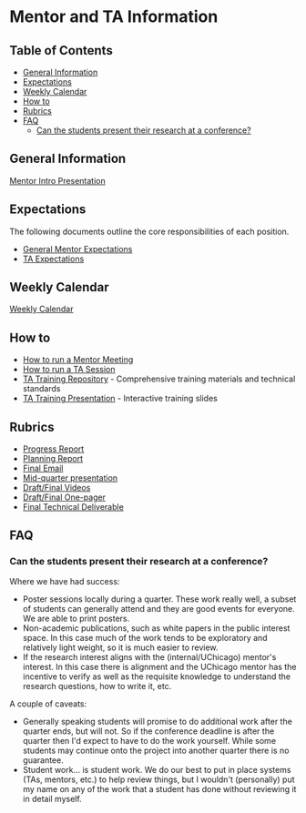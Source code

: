 # Mentor and TA Information


## Table of Contents
<!-- do not change TOC, generated from script -->
<!-- `npx markdown-toc -i mentor-ta/index.md` --> 

<!-- toc -->

- [General Information](#general-information)
- [Expectations](#expectations)
- [Weekly Calendar](#weekly-calendar)
- [How to](#how-to)
- [Rubrics](#rubrics)
- [FAQ](#faq)
  * [Can the students present their research at a conference?](#can-the-students-present-their-research-at-a-conference)

<!-- tocstop -->

## General Information
[Mentor Intro Presentation](../presentations/2024-Autumn-Clinic-Mentor-Info.pptx)

## Expectations
The following documents outline the core responsibilities of each position.
* [General Mentor Expectations](./mentor-expectations.md)
* [TA Expectations](./ta-expectations.md)

## Weekly Calendar
[Weekly Calendar](../syllabus/weekly-plan.md)

## How to
* [How to run a Mentor Meeting](./how-to-run-a-meeting.md)
* [How to run a TA Session](./how-to-run-a-ta-session.md)
* [TA Training Repository](https://github.com/dsi-clinic/ta-training) - Comprehensive training materials and technical standards
* [TA Training Presentation](https://dsi-clinic.github.io/ta-training/) - Interactive training slides

## Rubrics
  * [Progress Report](../rubrics/progress-doc-rubric.md)
  * [Planning Report](../rubrics/planning-doc-rubric.md)
  * [Final Email](../rubrics/final-email.md)
  * [Mid-quarter presentation](../rubrics/mid-quarter-presentation-rubric.md) 
  * [Draft/Final Videos](../rubrics/final-video.md)
  * [Draft/Final One-pager](../rubrics/one-pager.md)
  * [Final Technical Deliverable](../rubrics/final-technical-cleanup.md)

## FAQ

###  Can the students present their research at a conference?
Where we have had success:
* Poster sessions locally during a quarter. These work really well, a subset of students can generally attend and they are good events for everyone. We are able to print posters.
* Non-academic publications, such as white papers in the public interest space. In this case much of the work tends to be exploratory and relatively light weight, so it is much easier to review.
* If the research interest aligns with the (internal/UChicago) mentor's interest. In this case there is alignment and the UChicago mentor has the incentive to verify as well as the requisite knowledge to understand the research questions, how to write it, etc.

A couple of caveats:
* Generally speaking students will promise to do additional work after the quarter ends, but will not. So if the conference deadline is after the quarter then I'd expect to have to do the work yourself. While some students may continue onto the project into another quarter there is no guarantee.
* Student work... is student work. We do our best to put in place systems (TAs, mentors, etc.) to help review things, but I wouldn't (personally) put my name on any of the work that a student has done without reviewing it in detail myself.